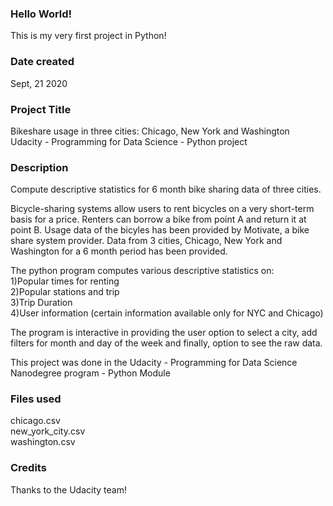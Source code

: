 ### Hello World!
This is my very first project in Python!<br/>

### Date created
Sept, 21 2020

### Project Title
Bikeshare usage in three cities: Chicago, New York and Washington  
Udacity - Programming for Data Science - Python project

### Description
Compute descriptive statistics for 6 month bike sharing data of three cities.<br/>

Bicycle-sharing systems allow users to rent bicycles on a very short-term basis for a price. Renters can borrow a bike from point A and return it at point B. Usage data of the bicyles has been provided by Motivate, a bike share system provider. Data from 3 cities, Chicago, New York and Washington for a 6 month period has been provided.<br/>

The python program computes various descriptive statistics on:  
1)Popular times for renting  
2)Popular stations and trip  
3)Trip Duration  
4)User information (certain information available only for NYC and Chicago)<br/>

The program is interactive in providing the user option to select a city, add filters for month and day of the week and finally, option to see the raw data.<br/>

This project was done in the Udacity - Programming for Data Science Nanodegree program - Python Module

### Files used
chicago.csv  
new_york_city.csv  
washington.csv

### Credits
Thanks to the Udacity team!

